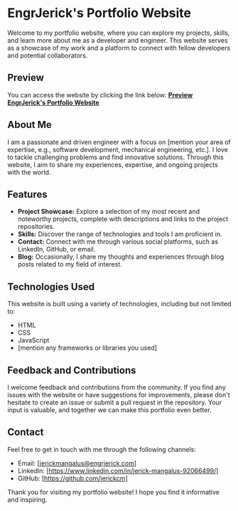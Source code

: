 # EngrJerick's Portfolio Website

Welcome to my portfolio website, where you can explore my projects, skills, and learn more about me as a developer and engineer. This website serves as a showcase of my work and a platform to connect with fellow developers and potential collaborators.

## Preview

You can access the website by clicking the link below:
[**Preview EngrJerick's Portfolio Website**](http://engrjerick.com/)

## About Me

I am a passionate and driven engineer with a focus on [mention your area of expertise, e.g., software development, mechanical engineering, etc.]. I love to tackle challenging problems and find innovative solutions. Through this website, I aim to share my experiences, expertise, and ongoing projects with the world.

## Features

- **Project Showcase:** Explore a selection of my most recent and noteworthy projects, complete with descriptions and links to the project repositories.
- **Skills:** Discover the range of technologies and tools I am proficient in.
- **Contact:** Connect with me through various social platforms, such as LinkedIn, GitHub, or email.
- **Blog:** Occasionally, I share my thoughts and experiences through blog posts related to my field of interest.

## Technologies Used

This website is built using a variety of technologies, including but not limited to:

- HTML
- CSS
- JavaScript
- [mention any frameworks or libraries you used]

## Feedback and Contributions

I welcome feedback and contributions from the community. If you find any issues with the website or have suggestions for improvements, please don't hesitate to create an issue or submit a pull request in the repository. Your input is valuable, and together we can make this portfolio even better.

## Contact

Feel free to get in touch with me through the following channels:

- Email: [jerickmangalus@engrjerick.com]
- LinkedIn: [https://www.linkedin.com/in/jerick-mangalus-92066499/]
- GitHub: [https://github.com/jerickcm]

Thank you for visiting my portfolio website! I hope you find it informative and inspiring.

